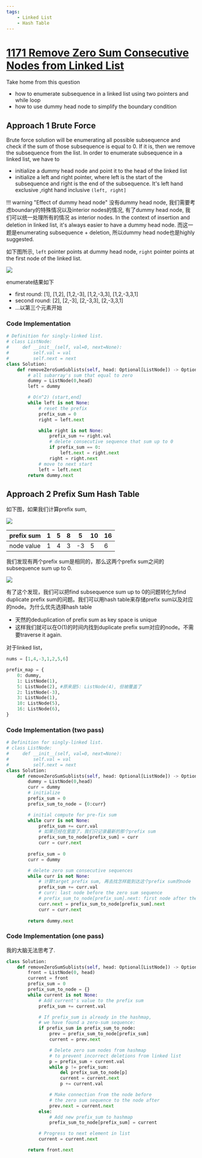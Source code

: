 ```yaml
---
tags:
    - Linked List
    - Hash Table
---
```


# [1171 Remove Zero Sum Consecutive Nodes from Linked List](https://leetcode.com/problems/remove-zero-sum-consecutive-nodes-from-linked-list/description/?envType=daily-question&envId=2024-03-12)

Take home from this question

- how to enumerate subsequence in a linked list using two pointers and while loop 
- how to use dummy head node to simplify the boundary condition

## Approach 1 Brute Force

Brute force solution will be enumerating all possible subsequence and check if the sum of those subsequence is equal to 0. If it is, then we remove the subsequence from the list. In order to enumerate subsequence in a linked list, we have to

- initialize a dummy head node and point it to the head of the linked list
- initialize a left and right pointer, where left is the start of the subsequence and right is the end of the subsequence. It's left hand exclusive ,right hand inclusive `(left, right]`

!!! warning "Effect of dummy head node"
    没有dummy head node, 我们需要考虑boundary的特殊情况以及interior nodes的情况, 有了dummy head node, 我们可以统一处理所有的情况 as interior nodes. In the context of insertion and deletion in linked list, it's always easier to have a dummy head node. 而这一题是enumerating subsequence + deletion, 所以dummy head node也是highly suggested.

如下图所示, `left` pointer points at dummy head node, `right` pointer points at the first node of the linked list. 

![](./assets/1.excalidraw.png)


enumerate结果如下

- first round: [1], [1,2], [1,2,-3], [1,2,-3,3], [1,2,-3,3,1]
- second round: [2], [2,-3], [2,-3,3], [2,-3,3,1]
- ...以第三个元素开始


### Code Implementation

```python
# Definition for singly-linked list.
# class ListNode:
#     def __init__(self, val=0, next=None):
#         self.val = val
#         self.next = next
class Solution:
    def removeZeroSumSublists(self, head: Optional[ListNode]) -> Optional[ListNode]:
        # all subarray's sum that equal to zero
        dummy = ListNode(0,head)
        left = dummy

        # O(n^2) (start,end]
        while left is not None:
            # reset the prefix
            prefix_sum = 0
            right = left.next

            while right is not None:
                prefix_sum += right.val
                # delete consecutive sequence that sum up to 0
                if prefix_sum == 0:
                    left.next = right.next
                right = right.next
            # move to next start
            left = left.next
        return dummy.next
```


## Approach 2 Prefix Sum Hash Table

如下图，如果我们计算prefix sum,

![](./assets/2.excalidraw.png)


|prefix sum|1|5|8|5|10|16|
|-|-|-|-|-|-|-|
|node value|1️|4|3|-3|5|6|

我们发现有两个prefix sum是相同的，那么这两个prefix sum之间的subsequence sum up to 0.

![](./assets/3.excalidraw.png)

有了这个发现，我们可以把find subsequence sum up to 0的问题转化为find duplicate prefix sum的问题。我们可以用hash table来存储prefix sum以及对应的node。为什么优先选择hash table

- 天然的deduplication of prefix sum as key space is unique
- 这样我们就可以在O(1)的时间内找到duplicate prefix sum对应的node。不需要traverse it again.

对于linked list，
```python
nums = [1,4,-3,1,2,5,6]

prefix_map = {
    0: dummy,
    1: ListNode(1),
    5: ListNode(2), #原来是5: ListNode(4), 但被覆盖了
    2: listNode(-3),
    3: ListNode(1),
    10: ListNode(5), 
    16: ListNode(6),
}
```


### Code Implementation (two pass)

```python
# Definition for singly-linked list.
# class ListNode:
#     def __init__(self, val=0, next=None):
#         self.val = val
#         self.next = next
class Solution:
    def removeZeroSumSublists(self, head: Optional[ListNode]) -> Optional[ListNode]:
        dummy = ListNode(0,head)
        curr = dummy
        # initialize     
        prefix_sum = 0
        prefix_sum_to_node = {0:curr}

        # initial compute for pre-fix sum
        while curr is not None:
            prefix_sum += curr.val            
            # 如果已经在里面了，我们只记录最新的那个prefix sum
            prefix_sum_to_node[prefix_sum] = curr
            curr = curr.next
        
        prefix_sum = 0
        curr = dummy

        # delete zero sum consecutive sequences
        while curr is not None:
            # 计算target prefix sum, 再去找怎样能到达这个prefix sum的node
            prefix_sum += curr.val
            # curr: last node before the zero sum sequence
            # prefix_sum_to_node[prefix_sum].next: first node after the zero sum sequence
            curr.next = prefix_sum_to_node[prefix_sum].next
            curr = curr.next
        
        return dummy.next
```


### Code Implementation (one pass)

我的大脑无法思考了.

```python
class Solution:
    def removeZeroSumSublists(self, head: Optional[ListNode]) -> Optional[ListNode]:
        front = ListNode(0, head)
        current = front
        prefix_sum = 0
        prefix_sum_to_node = {}
        while current is not None:
            # Add current's value to the prefix sum
            prefix_sum += current.val

            # If prefix_sum is already in the hashmap,
            # we have found a zero-sum sequence:
            if prefix_sum in prefix_sum_to_node:
                prev = prefix_sum_to_node[prefix_sum]
                current = prev.next

                # Delete zero sum nodes from hashmap
                # to prevent incorrect deletions from linked list
                p = prefix_sum + current.val
                while p != prefix_sum:
                    del prefix_sum_to_node[p]
                    current = current.next
                    p += current.val

                # Make connection from the node before 
                # the zero sum sequence to the node after
                prev.next = current.next
            else:
                # Add new prefix_sum to hashmap
                prefix_sum_to_node[prefix_sum] = current

            # Progress to next element in list
            current = current.next

        return front.next
```
